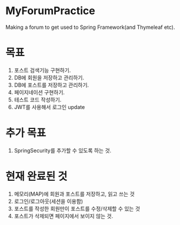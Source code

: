 # MyForumPractice
Making a forum to get used to Spring Framework(and Thymeleaf etc).

# 목표
1. 포스트 검색기능 구현하기.
2. DB에 회원을 저장하고 관리하기.
3. DB에 포스트를 저장하고 관리하기.
4. 페이지네이션 구현하기.
5. 테스트 코드 작성하기.
6. JWT를 사용해서 로그인 update

# 추가 목표
1. SpringSecurity를 추가할 수 있도록 하는 것.

# 현재 완료된 것
1. 메모리(MAP)에 회원과 포스트를 저장하고, 읽고 쓰는 것
2. 로그인/로그아웃(세션을 이용함)
3. 포스트를 작성한 회원만이 포스트를 수정/삭제할 수 있는 것
4. 포스트가 삭제되면 페이지에서 보이지 않는 것.
